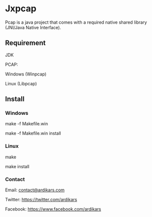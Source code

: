 # Jxpcap
Pcap is a java project that comes with a required native shared library (JNI/Java Native Interface).

## Requirement

JDK 

PCAP:

Windows (Winpcap)

Linux (Libpcap)

## Install


### Windows

make -f Makefile.win

make -f Makefile.win install


### Linux
make

make install


### Contact
Email: contact@ardikars.com

Twitter: https://twitter.com/ardikars

Facebook: https://www.facebook.com/ardikars
